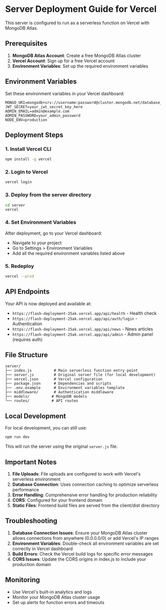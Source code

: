 # Server Deployment Guide for Vercel

This server is configured to run as a serverless function on Vercel with MongoDB Atlas.

## Prerequisites

1. **MongoDB Atlas Account**: Create a free MongoDB Atlas cluster
2. **Vercel Account**: Sign up for a free Vercel account
3. **Environment Variables**: Set up the required environment variables

## Environment Variables

Set these environment variables in your Vercel dashboard:

```
MONGO_URI=mongodb+srv://username:password@cluster.mongodb.net/database_name
JWT_SECRET=your_jwt_secret_key_here
ADMIN_EMAIL=admin@example.com
ADMIN_PASSWORD=your_admin_password
NODE_ENV=production
```

## Deployment Steps

### 1. Install Vercel CLI
```bash
npm install -g vercel
```

### 2. Login to Vercel
```bash
vercel login
```

### 3. Deploy from the server directory
```bash
cd server
vercel
```

### 4. Set Environment Variables
After deployment, go to your Vercel dashboard:
- Navigate to your project
- Go to Settings > Environment Variables
- Add all the required environment variables listed above

### 5. Redeploy
```bash
vercel --prod
```

## API Endpoints

Your API is now deployed and available at:
- `https://flash-deployment-25ak.vercel.app/api/health` - Health check
- `https://flash-deployment-25ak.vercel.app/api/auth/login` - Authentication
- `https://flash-deployment-25ak.vercel.app/api/news` - News articles
- `https://flash-deployment-25ak.vercel.app/api/admin` - Admin panel (requires auth)

## File Structure

```
server/
├── index.js          # Main serverless function entry point
├── server.js         # Original server file (for local development)
├── vercel.json       # Vercel configuration
├── package.json      # Dependencies and scripts
├── .env.example      # Environment variables template
├── middleware/       # Authentication middleware
├── models/          # MongoDB models
└── routes/          # API routes
```

## Local Development

For local development, you can still use:
```bash
npm run dev
```

This will run the server using the original `server.js` file.

## Important Notes

1. **File Uploads**: File uploads are configured to work with Vercel's serverless environment
2. **Database Connection**: Uses connection caching to optimize serverless performance
3. **Error Handling**: Comprehensive error handling for production reliability
4. **CORS**: Configured for your frontend domain
5. **Static Files**: Frontend build files are served from the client/dist directory

## Troubleshooting

1. **Database Connection Issues**: Ensure your MongoDB Atlas cluster allows connections from anywhere (0.0.0.0/0) or add Vercel's IP ranges
2. **Environment Variables**: Double-check all environment variables are set correctly in Vercel dashboard
3. **Build Errors**: Check the Vercel build logs for specific error messages
4. **CORS Issues**: Update the CORS origins in index.js to include your production domain

## Monitoring

- Use Vercel's built-in analytics and logs
- Monitor your MongoDB Atlas cluster usage
- Set up alerts for function errors and timeouts